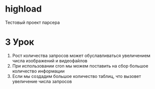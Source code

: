 # highload

Тестовый проект парсера

# 3 Урок
1. Рост количества запросов может обуславливаться увеличением числа изображений и видеофайлов
2. При использовании cron мы можем поставить на сбор большое количество информации
3. Если мы создадим большое количество таблиц, что вызовет увеличение числа запросов